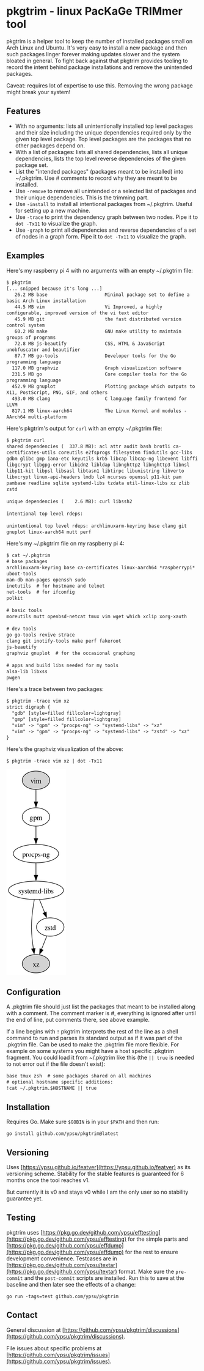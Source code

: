 # pkgtrim - linux PacKaGe TRIMmer tool

pkgtrim is a helper tool to keep the number of installed packages small on Arch Linux and Ubuntu.
It's very easy to install a new package and then such packages linger forever making updates slower and the system bloated in general.
To fight back against that pkgtrim provides tooling to record the intent behind package installations and remove the unintended packages.

Caveat: requires lot of expertise to use this.
Removing the wrong package might break your system!

## Features

- With no arguments: lists all unintentionally installed top level packages and their size including the unique dependencies required only by the given top level package.
  Top level packages are the packages that no other packages depend on.
- With a list of packages: lists all shared dependencies, lists all unique dependencies, lists the top level reverse dependencies of the given package set.
- List the "intended packages" (packages meant to be installed) into ~/.pkgtrim.
  Use # comments to record why they are meant to be installed.
- Use `-remove` to remove all unintended or a selected list of packages and their unique dependencies.
  This is the trimming part.
- Use `-install` to install all intentional packages from ~/.pkgtrim.
  Useful for setting up a new machine.
- Use `-trace` to print the dependency graph between two nodes.
  Pipe it to `dot -Tx11` to visualize the graph.
- Use `-graph` to print all dependencies and reverse dependencies of a set of nodes in a graph form.
  Pipe it to `dot -Tx11` to visualize the graph.

## Examples

Here's my raspberry pi 4 with no arguments with an empty ~/.pkgtrim file:

```
$ pkgtrim
[... snipped because it's long ...]
   26.2 MB base                     Minimal package set to define a basic Arch Linux installation
   44.5 MB vim                      Vi Improved, a highly configurable, improved version of the vi text editor
   45.9 MB git                      the fast distributed version control system
   60.2 MB make                     GNU make utility to maintain groups of programs
   72.8 MB js-beautify              CSS, HTML & JavaScript unobfuscator and beautifier
   87.7 MB go-tools                 Developer tools for the Go programming language
  117.0 MB graphviz                 Graph visualization software
  231.5 MB go                       Core compiler tools for the Go programming language
  452.9 MB gnuplot                  Plotting package which outputs to X11, PostScript, PNG, GIF, and others
  493.0 MB clang                    C language family frontend for LLVM
  817.1 MB linux-aarch64            The Linux Kernel and modules - AArch64 multi-platform
```

Here's pkgtrim's output for `curl` with an empty ~/.pkgtrim file:

```
$ pkgtrim curl
shared dependencies (  337.8 MB): acl attr audit bash brotli ca-certificates-utils coreutils e2fsprogs filesystem findutils gcc-libs gdbm glibc gmp iana-etc keyutils krb5 libcap libcap-ng libevent libffi libgcrypt libgpg-error libidn2 libldap libnghttp2 libnghttp3 libnsl libp11-kit libpsl libsasl libtasn1 libtirpc libunistring libverto libxcrypt linux-api-headers lmdb lz4 ncurses openssl p11-kit pam pambase readline sqlite systemd-libs tzdata util-linux-libs xz zlib zstd

unique dependencies (    2.6 MB): curl libssh2

intentional top level rdeps:

unintentional top level rdeps: archlinuxarm-keyring base clang git gnuplot linux-aarch64 mutt perf
```

Here's my ~/.pkgtrim file on my raspberry pi 4:

```
$ cat ~/.pkgtrim
# base packages
archlinuxarm-keyring base ca-certificates linux-aarch64 *raspberrypi* uboot-tools
man-db man-pages openssh sudo
inetutils  # for hostname and telnet
net-tools  # for ifconfig
polkit

# basic tools
moreutils mutt openbsd-netcat tmux vim wget which xclip xorg-xauth

# dev tools
go go-tools revive strace
clang git inotify-tools make perf fakeroot
js-beautify
graphviz gnuplot  # for the occasional graphing

# apps and build libs needed for my tools
alsa-lib libxss
pwgen
```

Here's a trace between two packages:

```
$ pkgtrim -trace vim xz
strict digraph {
  "gdb" [style=filled fillcolor=lightgray]
  "gmp" [style=filled fillcolor=lightgray]
  "vim" -> "gpm" -> "procps-ng" -> "systemd-libs" -> "xz"
  "vim" -> "gpm" -> "procps-ng" -> "systemd-libs" -> "zstd" -> "xz"
}
```

Here's the graphviz visualization of the above:

```
$ pkgtrim -trace vim xz | dot -Tx11
```

![trace visualization](trace.png)

## Configuration

A .pkgtrim file should just list the packages that meant to be installed along with a comment.
The comment marker is #, everything is ignored after until the end of line, put comments there, see above example.

If a line begins with `!` pkgtrim interprets the rest of the line as a shell command to run and parses its standard output as if it was part of the .pkgtrim file.
Can be used to make the .pkgtrim file more flexible.
For example on some systems you might have a host specific .pkgtrim fragment.
You could load it from ~/.pkgtrim like this (the `|| true` is needed to not error out if the file doesn't exist):

```
base tmux zsh  # some packages shared on all machines
# optional hostname specific additions:
!cat ~/.pkgtrim.$HOSTNAME || true
```

## Installation

Requires Go.
Make sure `$GOBIN` is in your `$PATH` and then run:

```
go install github.com/ypsu/pkgtrim@latest
```

## Versioning

Uses [https://ypsu.github.io/featver](https://ypsu.github.io/featver) as its versioning scheme.
Stability for the stable features is guaranteed for 6 months once the tool reaches v1.

But currently it is v0 and stays v0 while I am the only user so no stability guarantee yet.

## Testing

pkgtrim uses [https://pkg.go.dev/github.com/ypsu/efftesting](https://pkg.go.dev/github.com/ypsu/efftesting) for the simple parts and [https://pkg.go.dev/github.com/ypsu/effdump](https://pkg.go.dev/github.com/ypsu/effdump) for the rest to ensure development convenience.
Testcases are in [https://pkg.go.dev/github.com/ypsu/textar](https://pkg.go.dev/github.com/ypsu/textar) format.
Make sure the `pre-commit` and the `post-commit` scripts are installed.
Run this to save at the baseline and then later see the effects of a change:

```
go run -tags=test github.com/ypsu/pkgtrim
```

## Contact

General discussion at [https://github.com/ypsu/pkgtrim/discussions](https://github.com/ypsu/pkgtrim/discussions).

File issues about specific problems at [https://github.com/ypsu/pkgtrim/issues](https://github.com/ypsu/pkgtrim/issues).
